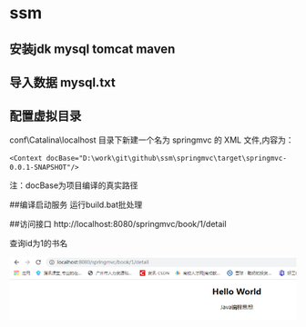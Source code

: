 # ssm

## 安装jdk mysql tomcat maven 

## 导入数据  mysql.txt

## 配置虚拟目录

 conf\Catalina\localhost 目录下新建一个名为 springmvc 的 XML 文件,内容为：
 
 ```
 <Context docBase="D:\work\git\github\ssm\springmvc\target\springmvc-0.0.1-SNAPSHOT"/>
 ```
注：docBase为项目编译的真实路径

##编译启动服务
运行build.bat批处理

##访问接口 
http://localhost:8080/springmvc/book/1/detail

查询id为1的书名
 
 
 ![avatar](/20190605095949.png)